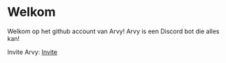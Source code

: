 # Welkom
Welkom op het github account van Arvy!
Arvy is een Discord bot die alles kan!

Invite Arvy: <a href="https://invite-arvy.tk/" target="_blank">Invite</a>

